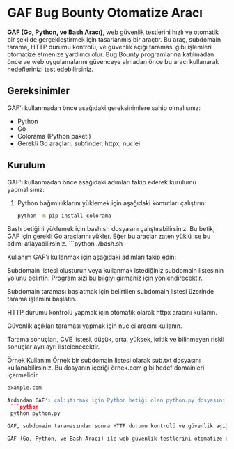 
# GAF Bug Bounty Otomatize Aracı

**GAF (Go, Python, ve Bash Aracı)**, web güvenlik testlerini hızlı ve otomatik bir şekilde gerçekleştirmek için tasarlanmış bir araçtır. Bu araç, subdomain tarama, HTTP durumu kontrolü, ve güvenlik açığı taraması gibi işlemleri otomatize etmenize yardımcı olur. Bug Bounty programlarına katılmadan önce ve web uygulamalarını güvenceye almadan önce bu aracı kullanarak hedeflerinizi test edebilirsiniz.

## Gereksinimler

GAF'ı kullanmadan önce aşağıdaki gereksinimlere sahip olmalısınız:

- Python
- Go
- Colorama (Python paketi)
- Gerekli Go araçları: subfinder, httpx, nuclei

## Kurulum

GAF'ı kullanmadan önce aşağıdaki adımları takip ederek kurulumu yapmalısınız:

1. Python bağımlılıklarını yüklemek için aşağıdaki komutları çalıştırın:

   ```bash
   python -m pip install colorama
Bash betiğini yüklemek için bash.sh dosyasını çalıştırabilirsiniz. Bu betik, GAF için gerekli Go araçlarını yükler. Eğer bu araçlar zaten yüklü ise bu adımı atlayabilirsiniz.
    ```python
    ./bash.sh

Kullanım
GAF'ı kullanmak için aşağıdaki adımları takip edin:

Subdomain listesi oluşturun veya kullanmak istediğiniz subdomain listesinin yolunu belirtin. Program sizi bu bilgiyi girmeniz için yönlendirecektir.

Subdomain taraması başlatmak için belirtilen subdomain listesi üzerinde tarama işlemini başlatın.

HTTP durumu kontrolü yapmak için otomatik olarak httpx aracını kullanın.

Güvenlik açıkları taraması yapmak için nuclei aracını kullanın.

Tarama sonuçları, CVE listesi, düşük, orta, yüksek, kritik ve bilinmeyen riskli sonuçlar ayrı ayrı listelenecektir.

Örnek Kullanım
Örnek bir subdomain listesi olarak sub.txt dosyasını kullanabilirsiniz. Bu dosyanın içeriği örnek.com gibi hedef domainleri içermelidir.
   ```python
   example.com

Ardından GAF'ı çalıştırmak için Python betiği olan python.py dosyasını kullanabilirsiniz:
    ```python 
    python python.py

GAF, subdomain taramasından sonra HTTP durumu kontrolü ve güvenlik açığı taraması yapacak ve sonuçları ayrı ayrı listeler halinde sunacaktır.

GAF (Go, Python, ve Bash Aracı) ile web güvenlik testlerini otomatize edebilir ve potansiyel güvenlik açıklarını belirlemek için kullanabilirsiniz. Bug Bounty programlarına katkıda bulunurken, bu aracı kullanarak hedeflerinizi güvenceye alabilirsiniz.

